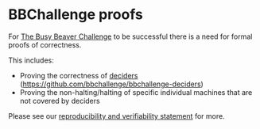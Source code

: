# BBChallenge proofs

For [The Busy Beaver Challenge](https://bbchallenge.org) to be successful there is a need for formal proofs of correctness.

This includes:
- Proving the correctness of [deciders](https://bbchallenge.org/method#deciders) (https://github.com/bbchallenge/bbchallenge-deciders)
- Proving the non-halting/halting of specific individual machines that are not covered by deciders

Please see our [reproducibility and verifiability statement](https://bbchallenge.org/method#reproducibility-and-verifiability-statement) for more. 
